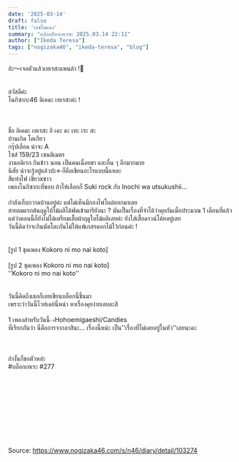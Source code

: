 ```yaml
---
date: '2025-03-14'
draft: false
title: 'เอซโพแดง'
summary: "แปลบล็อกเทเรสะ 2025.03.14 22:11"
author: ["Ikeda Teresa"]
tags: ["nogizaka46", "ikeda-teresa", "blog"]
---
```


อ้ะ〜เจอตัวแล้วเทเรสะแพนด้า !👀\
\
\
สวัสดีค่ะ\
โนกิซากะ46 อิเคดะ เทเรสะค่ะ !\
\
\
\
ชื่อ อิเคดะ เทเรสะ อิ เคะ ดะ เทะ เระ สะ\
บ้านเกิด โตเกียว\
กรุ๊ปเลือด น่าจะ A\
ไซส์ 159/23 เซนติเมตร\
งานอดิเรก กินข้าว นอน เป็นคนเฉื่อยชา และอื่น ๆ อีกมากมาย\
นิสัย น่าจะรู้อยู่แล้วปะ←ก็คือเขียนอะไรแบบนี้แหละ\
สีแท่งไฟ เขียวxขาว\
เพลงโนกิซากะที่ชอบ ถ้าให้เลือกก็ Suki rock กับ Inochi wa utsukushii...\
\
กำลังเก็บกวาดบ้านอยู่ค่ะ แต่ไม่เห็นมีกองไพ่โผล่ออกมาเลย\
สายลมแรกต้นฤดูใบ้ไม้ผลิได้พัดเข้ามารึยังนะ ? มันเป็นเรื่องที่จำได้ว่าคุยกันเมื่อประมาณ 1 เดือนที่แล้ว แต่ว่าตอนนี้ก็ยังไม่ได้เตรียมเสื้อผ้าฤดูใบไม้ผลิเลยค่ะ ยังใส่เสื้อดาวน์โค้ทอยู่เลย\
วันนี้คิดว่าจะกินนัตโตะกันไม่ให้แพ้เกสรดอกไม้ไว้ก่อนค่ะ !\
\
\
[รูป 1 ชุดเพลง Kokoro ni mo nai koto]\
\
[รูป 2 ชุดเพลง Kokoro ni mo nai koto]\
''Kokoro ni mo nai koto''\
\
\
วันนี้คิดถึงเธอก็เลยเขียนบล็อกนี้ขึ้นมา\
เพราะว่าวันนี้ไวท์เดย์นี่หน่า หาเรื่องคุยง่ายเลยละสิ\
\
1 เพลงสำหรับวันนี้⇢Hohoemigaeshi/Candies\
ที่เรียกกันว่า นี่คือการจากลาสินะ... เรื่องนี้หน่ะ เป็น''เรื่องที่ไม่เคยอยู่ในหัว''เลยนะคะ\
\
\
\
ถ้างั้นก็ขอตัวหล่ะ\
#บล็อกเทเระ #277\
\
\
\
\
\
\
\
\
\
\
Source: https://www.nogizaka46.com/s/n46/diary/detail/103274

